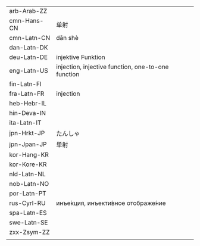 | | | |
|-|-|-|
| arb-Arab-ZZ |  |  |
| cmn-Hans-CN | 单射 |  |
| cmn-Latn-CN | dān shè |  |
| dan-Latn-DK |  |  |
| deu-Latn-DE | injektive Funktion |  |
| eng-Latn-US | injection, injective function, one-to-one function |  |
| fin-Latn-FI |  |  |
| fra-Latn-FR | injection |  |
| heb-Hebr-IL |  |  |
| hin-Deva-IN |  |  |
| ita-Latn-IT |  |  |
| jpn-Hrkt-JP | たんしゃ |  |
| jpn-Jpan-JP | 単射 |  |
| kor-Hang-KR |  |  |
| kor-Kore-KR |  |  |
| nld-Latn-NL |  |  |
| nob-Latn-NO |  |  |
| por-Latn-PT |  |  |
| rus-Cyrl-RU | инъе́кция, инъекти́вное отображе́ние |  |
| spa-Latn-ES |  |  |
| swe-Latn-SE |  |  |
| zxx-Zsym-ZZ |  |  |
|  |  |  |